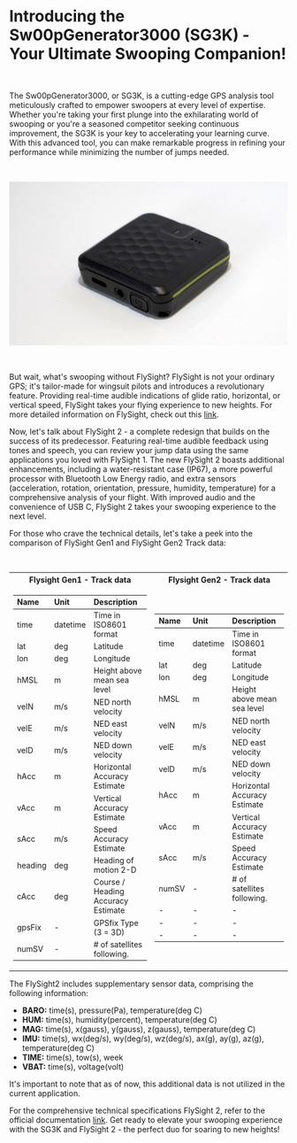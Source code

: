 # Introducing the Sw00pGenerator3000 (SG3K) - Your Ultimate Swooping Companion!

<br/>

The Sw00pGenerator3000, or SG3K, is a cutting-edge GPS analysis tool meticulously crafted to empower swoopers at every level of expertise. Whether you're taking your first plunge into the exhilarating world of swooping or you're a seasoned competitor seeking continuous improvement, the SG3K is your key to accelerating your learning curve. With this advanced tool, you can make remarkable progress in refining your performance while minimizing the number of jumps needed.

<br/>

![flysight](./notebook/img/product2.jpg)

<br/>

But wait, what's swooping without FlySight? FlySight is not your ordinary GPS; it's tailor-made for wingsuit pilots and introduces a revolutionary feature. Providing real-time audible indications of glide ratio, horizontal, or vertical speed, FlySight takes your flying experience to new heights. For more detailed information on FlySight, check out this [link](https://github.com/flysight/flysight).

Now, let's talk about FlySight 2 - a complete redesign that builds on the success of its predecessor. Featuring real-time audible feedback using tones and speech, you can review your jump data using the same applications you loved with FlySight 1. The new FlySight 2 boasts additional enhancements, including a water-resistant case (IP67), a more powerful processor with Bluetooth Low Energy radio, and extra sensors (acceleration, rotation, orientation, pressure, humidity, temperature) for a comprehensive analysis of your flight. With improved audio and the convenience of USB C, FlySight 2 takes your swooping experience to the next level.

For those who crave the technical details, let's take a peek into the comparison of FlySight Gen1 and FlySight Gen2 Track data:

<br/>

<table>
<tr><th align="center">Flysight Gen1 - Track data</th><th align="center">Flysight Gen2 - Track data</th></tr>

<tr><td>

| **Name**   | **Unit**  | **Description**                               |
|:-----------|:----------|:----------------------------------------------|
| time       | datetime  | Time in ISO8601 format                        |
| lat        | deg       | Latitude                                      |
| lon        | deg       | Longitude                                     |
| hMSL       | m         | Height above mean sea level                   |
| velN       | m/s       | NED north velocity                            |
| velE       | m/s       | NED east velocity                             |
| velD       | m/s       | NED down velocity                             |
| hAcc       | m         | Horizontal Accuracy Estimate                  |
| vAcc       | m         | Vertical Accuracy Estimate                    |
| sAcc       | m/s       | Speed Accuracy Estimate                       |
| heading    | deg       | Heading of motion 2-D                         |
| cAcc       | deg       | Course / Heading Accuracy Estimate            |
| gpsFix     | -         | GPSfix Type (3 = 3D)                          |
| numSV      | -         | # of satellites following.                    |

</td><td>

| **Name**   | **Unit**  | **Description**                               |
|:-----------|:----------|:----------------------------------------------|
| time       | datetime  | Time in ISO8601 format                        |
| lat        | deg       | Latitude                                      |
| lon        | deg       | Longitude                                     |
| hMSL       | m         | Height above mean sea level                   |
| velN       | m/s       | NED north velocity                            |
| velE       | m/s       | NED east velocity                             |
| velD       | m/s       | NED down velocity                             |
| hAcc       | m         | Horizontal Accuracy Estimate                  |
| vAcc       | m         | Vertical Accuracy Estimate                    |
| sAcc       | m/s       | Speed Accuracy Estimate                       |
| numSV      | -         | # of satellites following.                    |
| -          | -         | -                                             |
| -          | -         | -                                             |
| -          | -         | -                                             |

</td></tr> </table>


The FlySight2 includes supplementary sensor data, comprising the following information:

- **BARO:** time(s), pressure(Pa), temperature(deg C)
- **HUM:** time(s), humidity(percent), temperature(deg C)
- **MAG:** time(s), x(gauss), y(gauss), z(gauss), temperature(deg C)
- **IMU:** time(s), wx(deg/s), wy(deg/s), wz(deg/s), ax(g), ay(g), az(g), temperature(deg C)
- **TIME:** time(s), tow(s), week
- **VBAT:** time(s), voltage(volt)

It's important to note that as of now, this additional data is not utilized in the current application.

For the comprehensive technical specifications FlySight 2, refer to the official documentation [link](https://content.u-blox.com/sites/default/files/products/documents/u-blox6_ReceiverDescrProtSpec_%28GPS.G6-SW-10018%29_Public.pdf). Get ready to elevate your swooping experience with the SG3K and FlySight 2 - the perfect duo for soaring to new heights!
